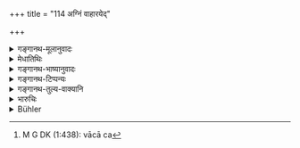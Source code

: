 +++
title = "114 अग्निं वाहारयेद्"

+++

<details><summary>गङ्गानथ-मूलानुवादः</summary>

Or, he may make him fetch fire, or make him dive under water, or make him touch the heads of his son and wife severally.—(114)
</details>

<details><summary>मेधातिथिः</summary>

**अग्निम् आहारयेद् एनं** हस्तेनाश्वत्थपर्णव्यवहितेन तयोः प्रदेशान्तरं सप्तपदसंहितम् इत्यादि**स्मृत्यन्तरान्** निपुणतो ऽन्वेष्यम् । पारंपर्यप्रसिद्धेश् चैतद् एवोच्यते । **अप्सु** जले **निमज्जयेत्** प्राड्विवाक इत्यर्थः । **पुत्रदारशिरांसि स्पर्शयेत्** । पुत्रस्य दारस्य शिरः स्पर्शयन् हस्तेन, शपथादिकाराद् वाचापि,[^१०७] शपथस्यैवंरूपत्वाद् इत्य् उक्तम् । **पृथग्** एकैकस्य ॥ ८.११४ ॥


[^१०७]:
     M G DK (1:438): vācā ca
</details>

<details><summary>गङ्गानथ-भाष्यानुवादः</summary>

‘*He shall make him fetch water*’—with the hand, with only the leaf of the fig tree intervening. As for the other details, regarding the man going seven steps and so forth,—all this may be found in other *Smṛtis* (*e.g*., Yājñavalkya, *Vyavahāra*, 103, and Nārada 2.296). The matter being well known by tradition, our author has simply stated the ‘fetching of fire.’

‘*He*,’ *i.e*., the Judge—‘shall make him dive under water.’

‘*He shall make him touch the heads of his son and wife, secerally*,’—the man shall touch the head with his hand; and as this occurs in the context dealing with ‘oaths,’ the man should be made to utter the swearing words also.

‘*Severally*’—separately, one by one.—(114)
</details>

<details><summary>गङ्गानथ-टिप्पन्यः</summary>

This verse is quoted in *Aparārka* (p. 694);—the second half in
*Smṛtitattva* (II, p. 611);—and in *Vīramitrodaya* (Vyavahāra, 71b and
88b), which says that the touching of the head is to be done with the right hand.
</details>

<details><summary>गङ्गानथ-तुल्य-वाक्यानि</summary>

**(verses 8.114-116)  
**

*Yājñavalkya* (2.96-113).—‘The Balance for women, children, aged
persons, the lame, the Brāhmaṇa and the invalid; Fire or Water or seven
*Yavas* or seven Poisons for the Śūdra. Neither the Plough-share nor the
Poison nor the Balance shall he used in suits whose value is less than a thousand *paṇas*; hut in connection with the business of the King, or when one is accused of heinous crimes, the pure men shall always use these. (Then follows the detailed procedure of the ordeals.)’

*Viṣṇu* (Chapters 10 to 14).—\[Rules regarding ordeal by Balance in
Chap. 10, regarding that by fire in Chap. 11: ‘That man whose hands are burnt ever so little should be deemed guilty; but if he remains wholly unburnt, he is freed from the charge regarding that by Water, in Chap. 12: ‘The defendant should enter water;...... if he is not seen above the water during the time that a man brings back a discharged arrow, he is proclaimed innocent; hut in the contrary case, he is declared guilty, even though only one limb of his may have become visible;’—regarding that by Poison in Chap. 13:—and regarding that by Sacred Libation, in Chap. 14.\]

*Nārada* (1.251-253).—‘Holy Manu has ordained that five kinds of ordeals
should be administered to those involved in a doubtful case, specially if the matter under dispute is of a recondite nature. The Balance, Fire, Water, Poison and fifthly, Consecrated Water are the ordeals ordained for the purgation of high-minded persons. Those ordeals have been ordained by Nārada, for the purpose of proving the innocence of criminals who are defendants in a law-suit, and in order that right may be discerned from wrong.’ \[Then follow detailed instructions regarding the ordeals, up to verse 348.\]—‘If the members of the court should declare him unhurt, he shall he honourably released as innocent; if he is burnt, he shall receive due punishment’ (363).—‘If the man returning with the discharged arrow does not see the defendant rising in water, the defendant should he acquitted; otherwise he is guilty; even though only one limb of his may have become visible’ (311-312).

*Bṛhaspati* (10.4-2).—‘The Balance, Fire, Water, Poison, and fifthly,
Sacred Libation, *sixthly* grains of rice, *seventhly*, a hot piece of gold, are declared to he *ordeals*;—the Plough-share is mentioned as the eighth; the ordeal by Dharmas the ninth. Truth, a vehicle, weapons, cows, grains, gold, venerable gods and Brāhmaṇas, the heads of sons and wives,—by these have oaths to be taken. When a dispute between two litigants has arisen regarding a debt or some other matter, that ordeal is to be administered which is in keeping with the amount of the sum in dispute and with the character and strength of the person to he examined. The ordeal by Poison should he administered where property worth a thousand has been stolen; that by Fire when it is a quarter less than that; when the charge concerns four hundred, the Hot Piece of Gold should be administered; when three hundred, Grains of Rice should be used; and the Sacred Libation, when it is half of that; when a hundred has been stolen, or falsely denied, purgation by Dharma should be administered; thieves of cows should be subjected, by preference, to ordeal by the Plough-share.’

*Śukranīti* (4.5.493 *et seq*.).—‘When the plaintiff is not prepared to
accept the result of the ordeal as final, the ordeal shall not be administered: an ordeal is to be administered to the Accused only; never shall the judge ask the accuser to go through the ordeal; but if he so wills it, he may be put through it. In the case of those who have been suspected by the King, ordeal may be prescribed. In cases of adultery and incestuous intercourse, and of heinous offences, ordeal shall be administered; there is no other proof. In the case of those against whom there is a presumptive charge of theft, the ordeal of lifting a small piece of metal out of boiling oil is ordained. In the case of indictment for murder, even though human evidence be available, if the accuser volunteers to have recourse to ordeal, the human evidence may be ignored. Where the witness that is produced is suspected of dishonesty, the King shall, before admitting his evidence, test him by means of an ordeal.’

*Viṣṇu* (8.40).—‘Whenever a perjured witness has given false evidence in
a suit, the King must reverse the judgment; and whatever has been done should be regarded as undone.’

*Nārada* (2.40).—‘When a man has lost his cause through the dishonesty
of witnesses or judges, the cause may be tried anew.’
</details>

<details><summary>भारुचिः</summary>

शूद्रस्य वृत्तापेक्षयाग्न्यादयो ऽपि कल्प्येरन् । शपथैर् एवम् । तत्राग्निहरणे सप्तपदाश्वत्थपत्रैर् इयद्भिर् व्यवधानम् इति [स्मृत्यन्तरो]पेक्षयैतत् स्यात्; इहावचनं च गुणविधेः, स्मृतिपारम्पर्याविच्छेदात् । तथाप्सु निमज्जने कालः ॥ ८.११५ ॥
</details>

<details><summary>Bühler</summary>

114	Or the (judge) may cause the (party) to carry fire or to dive under water, or severally to touch the heads of his wives and children.
</details>
